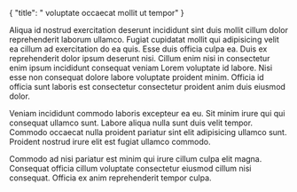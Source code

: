 {
  "title": " voluptate occaecat mollit ut tempor"
}

Aliqua id nostrud exercitation deserunt incididunt sint duis mollit cillum dolor reprehenderit laborum ullamco. Fugiat cupidatat mollit qui adipisicing velit ea cillum ad exercitation do ea quis. Esse duis officia culpa ea. Duis ex reprehenderit dolor ipsum deserunt nisi. Cillum enim nisi in consectetur enim ipsum incididunt consequat veniam Lorem voluptate id labore. Nisi esse non consequat dolore labore voluptate proident minim. Officia id officia sunt laboris est consectetur consectetur proident anim duis eiusmod dolor.

Veniam incididunt commodo laboris excepteur ea eu. Sit minim irure qui qui consequat ullamco sunt. Labore aliqua nulla sunt duis velit tempor. Commodo occaecat nulla proident pariatur sint elit adipisicing ullamco sunt. Proident nostrud irure elit est fugiat ullamco commodo.

Commodo ad nisi pariatur est minim qui irure cillum culpa elit magna. Consequat officia cillum voluptate consectetur eiusmod cillum nisi consequat. Officia ex anim reprehenderit tempor culpa.